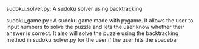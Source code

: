 sudoku_solver.py: A sudoku solver using backtracking



sudoku_game.py : A sudoku game made with pygame. It allows the user to input numbers to solve the puzzle and lets the user know whether their answer is correct.
                  It also will solve the puzzle using the backtracking method in sudoku_solver.py for the user if the user hits the spacebar
